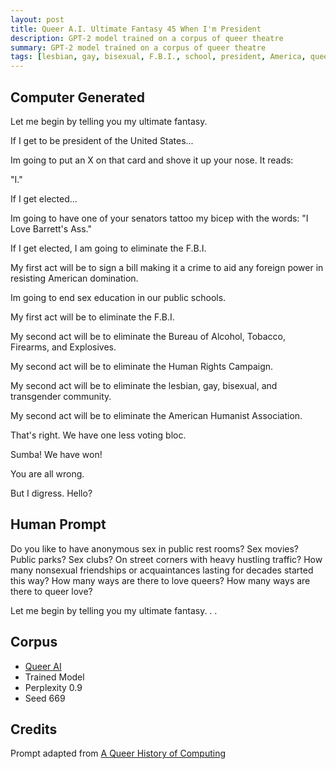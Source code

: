 ```yaml
---
layout: post
title: Queer A.I. Ultimate Fantasy 45 When I'm President
description: GPT-2 model trained on a corpus of queer theatre
summary: GPT-2 model trained on a corpus of queer theatre
tags: [lesbian, gay, bisexual, F.B.I., school, president, America, queer, GPT-2, RunwayML]
---
```


## Computer Generated

Let me begin by telling you my ultimate fantasy.

If I get to be president of the United States...

Im going to put an X on that card and shove it up your nose. It reads:

"I."

If I get elected...

Im going to have one of your senators tattoo my bicep with the words: "I Love Barrett's Ass."

If I get elected, I am going to eliminate the F.B.I.

My first act will be to sign a bill making it a crime to aid any foreign power in resisting American domination.

Im going to end sex education in our public schools.

My first act will be to eliminate the F.B.I.

My second act will be to eliminate the Bureau of Alcohol, Tobacco, Firearms, and Explosives.

My second act will be to eliminate the Human Rights Campaign.

My second act will be to eliminate the lesbian, gay, bisexual, and transgender community.

My second act will be to eliminate the American Humanist Association.

That's right. We have one less voting bloc.

Sumba! We have won!

You are all wrong.

But I digress. Hello?


## Human Prompt

Do you like to have anonymous sex in public rest rooms? Sex movies? Public parks? Sex clubs? On street corners with heavy hustling traffic? How many nonsexual friendships or acquaintances lasting for decades started this way? How many ways are there to love queers? How many ways are there to queer love?

Let me begin by telling you my ultimate fantasy. . .

## Corpus

- [Queer AI](/queerai)
- Trained Model
- Perplexity 0.9
- Seed 669

## Credits

Prompt adapted from [A Queer History of Computing](https://rhizome.org/editorial/2013/feb/19/queer-computing-1/)
